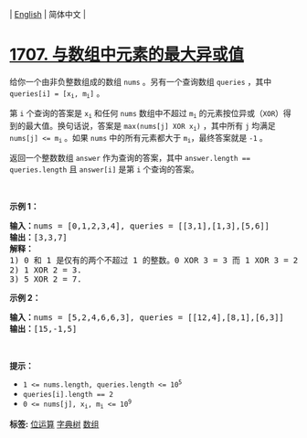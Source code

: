 | [English](README_EN.md) | 简体中文 |

# [1707. 与数组中元素的最大异或值](https://leetcode-cn.com/problems/maximum-xor-with-an-element-from-array)
<p>给你一个由非负整数组成的数组 <code>nums</code> 。另有一个查询数组 <code>queries</code> ，其中 <code>queries[i] = [x<sub>i</sub>, m<sub>i</sub>]</code> 。</p>

<p>第 <code>i</code> 个查询的答案是 <code>x<sub>i</sub></code> 和任何 <code>nums</code> 数组中不超过 <code>m<sub>i</sub></code> 的元素按位异或（<code>XOR</code>）得到的最大值。换句话说，答案是 <code>max(nums[j] XOR x<sub>i</sub>)</code> ，其中所有 <code>j</code> 均满足 <code>nums[j] &lt;= m<sub>i</sub></code> 。如果 <code>nums</code> 中的所有元素都大于 <code>m<sub>i</sub></code>，最终答案就是 <code>-1</code> 。</p>

<p>返回一个整数数组<em> </em><code>answer</code><em> </em>作为查询的答案，其中<em> </em><code>answer.length == queries.length</code><em> </em>且<em> </em><code>answer[i]</code><em> </em>是第<em> </em><code>i</code><em> </em>个查询的答案。</p>

<p> </p>

<p><strong>示例 1：</strong></p>

<pre><strong>输入：</strong>nums = [0,1,2,3,4], queries = [[3,1],[1,3],[5,6]]
<strong>输出：</strong>[3,3,7]
<strong>解释：</strong>
1) 0 和 1 是仅有的两个不超过 1 的整数。0 XOR 3 = 3 而 1 XOR 3 = 2 。二者中的更大值是 3 。
2) 1 XOR 2 = 3.
3) 5 XOR 2 = 7.
</pre>

<p><strong>示例 2：</strong></p>

<pre><strong>输入：</strong>nums = [5,2,4,6,6,3], queries = [[12,4],[8,1],[6,3]]
<strong>输出：</strong>[15,-1,5]
</pre>

<p> </p>

<p><strong>提示：</strong></p>

<ul>
	<li><code>1 &lt;= nums.length, queries.length &lt;= 10<sup>5</sup></code></li>
	<li><code>queries[i].length == 2</code></li>
	<li><code>0 &lt;= nums[j], x<sub>i</sub>, m<sub>i</sub> &lt;= 10<sup>9</sup></code></li>
</ul>

**标签:**  [位运算](https://leetcode-cn.com/tag/bit-manipulation) [字典树](https://leetcode-cn.com/tag/trie) [数组](https://leetcode-cn.com/tag/array) 